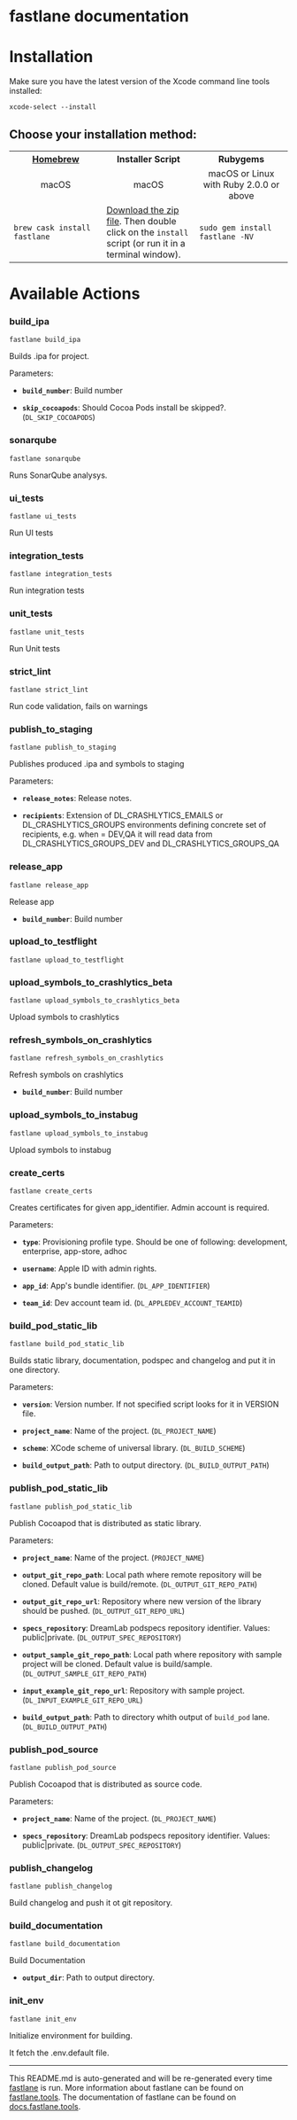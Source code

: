 fastlane documentation
================
# Installation

Make sure you have the latest version of the Xcode command line tools installed:

```
xcode-select --install
```

## Choose your installation method:

<table width="100%" >
<tr>
<th width="33%"><a href="http://brew.sh">Homebrew</a></td>
<th width="33%">Installer Script</td>
<th width="33%">Rubygems</td>
</tr>
<tr>
<td width="33%" align="center">macOS</td>
<td width="33%" align="center">macOS</td>
<td width="33%" align="center">macOS or Linux with Ruby 2.0.0 or above</td>
</tr>
<tr>
<td width="33%"><code>brew cask install fastlane</code></td>
<td width="33%"><a href="https://download.fastlane.tools">Download the zip file</a>. Then double click on the <code>install</code> script (or run it in a terminal window).</td>
<td width="33%"><code>sudo gem install fastlane -NV</code></td>
</tr>
</table>

# Available Actions
### build_ipa
```
fastlane build_ipa
```
Builds .ipa for project.

Parameters:

* **`build_number`**: Build number

* **`skip_cocoapods`**: Should Cocoa Pods install be skipped?. (`DL_SKIP_COCOAPODS`)
### sonarqube
```
fastlane sonarqube
```
Runs SonarQube analysys.
### ui_tests
```
fastlane ui_tests
```
Run UI tests
### integration_tests
```
fastlane integration_tests
```
Run integration tests
### unit_tests
```
fastlane unit_tests
```
Run Unit tests
### strict_lint
```
fastlane strict_lint
```
Run code validation, fails on warnings
### publish_to_staging
```
fastlane publish_to_staging
```
Publishes produced .ipa and symbols to staging

Parameters:

* **`release_notes`**: Release notes.

* **`recipients`**: Extension of DL_CRASHLYTICS_EMAILS or DL_CRASHLYTICS_GROUPS environments defining concrete set of recipients, e.g. when = DEV,QA it will read data from DL_CRASHLYTICS_GROUPS_DEV and DL_CRASHLYTICS_GROUPS_QA
### release_app
```
fastlane release_app
```
Release app

* **`build_number`**: Build number
### upload_to_testflight
```
fastlane upload_to_testflight
```

### upload_symbols_to_crashlytics_beta
```
fastlane upload_symbols_to_crashlytics_beta
```
Upload symbols to crashlytics
### refresh_symbols_on_crashlytics
```
fastlane refresh_symbols_on_crashlytics
```
Refresh symbols on crashlytics

* **`build_number`**: Build number
### upload_symbols_to_instabug
```
fastlane upload_symbols_to_instabug
```
Upload symbols to instabug
### create_certs
```
fastlane create_certs
```
Creates certificates for given app_identifier. Admin account is required.

Parameters:

* **`type`**: Provisioning profile type. Should be one of following: development, enterprise, app-store, adhoc

* **`username`**: Apple ID with admin rights.

* **`app_id`**: App's bundle identifier. (`DL_APP_IDENTIFIER`)

* **`team_id`**: Dev account team id. (`DL_APPLEDEV_ACCOUNT_TEAMID`)
### build_pod_static_lib
```
fastlane build_pod_static_lib
```
Builds static library, documentation, podspec and changelog and put it in one directory.

Parameters:

* **`version`**: Version number. If not specified script looks for it in VERSION file.

* **`project_name`**: Name of the project. (`DL_PROJECT_NAME`)

* **`scheme`**: XCode scheme of universal library. (`DL_BUILD_SCHEME`)

* **`build_output_path`**: Path to output directory. (`DL_BUILD_OUTPUT_PATH`)
### publish_pod_static_lib
```
fastlane publish_pod_static_lib
```
Publish Cocoapod that is distributed as static library.

Parameters:

* **`project_name`**: Name of the project. (`PROJECT_NAME`)

* **`output_git_repo_path`**: Local path where remote repository will be cloned. Default value is build/remote. (`DL_OUTPUT_GIT_REPO_PATH`)

* **`output_git_repo_url`**: Repository where new version of the library should be pushed. (`DL_OUTPUT_GIT_REPO_URL`)

* **`specs_repository`**: DreamLab podspecs repository identifier. Values: public|private. (`DL_OUTPUT_SPEC_REPOSITORY`)

* **`output_sample_git_repo_path`**: Local path where repository with sample project will be cloned. Default value is build/sample. (`DL_OUTPUT_SAMPLE_GIT_REPO_PATH`)

* **`input_example_git_repo_url`**: Repository with sample project. (`DL_INPUT_EXAMPLE_GIT_REPO_URL`)

* **`build_output_path`**: Path to directory whith output of `build_pod` lane. (`DL_BUILD_OUTPUT_PATH`)
### publish_pod_source
```
fastlane publish_pod_source
```
Publish Cocoapod that is distributed as source code.

Parameters:

* **`project_name`**: Name of the project. (`DL_PROJECT_NAME`)

* **`specs_repository`**: DreamLab podspecs repository identifier. Values: public|private. (`DL_OUTPUT_SPEC_REPOSITORY`)
### publish_changelog
```
fastlane publish_changelog
```
Build changelog and push it ot git repository.
### build_documentation
```
fastlane build_documentation
```
Build Documentation

* **`output_dir`**: Path to output directory.
### init_env
```
fastlane init_env
```
Initialize environment for building.

It fetch the .env.default file.

----

This README.md is auto-generated and will be re-generated every time [fastlane](https://fastlane.tools) is run.
More information about fastlane can be found on [fastlane.tools](https://fastlane.tools).
The documentation of fastlane can be found on [docs.fastlane.tools](https://docs.fastlane.tools).
